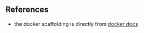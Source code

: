 ## References
- the docker scaffolding is directly from [docker docs](https://docs.docker.com/compose/django/)